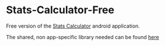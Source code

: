 Stats-Calculator-Free
=====================

Free version of the [Stats Calculator](https://play.google.com/store/apps/details?id=me.nickpierson.StatsCalculator) android application.

The shared, non app-specific library needed can be found [here](https://github.com/nkcrpn/Stats-Calculator)
